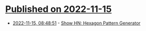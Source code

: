 # [Published on 2022-11-15](index.md)

* [2022-11-15, 08:48:51](https://news.ycombinator.com/item?id=33606820) - [Show HN: Hexagon Pattern Generator](https://more.graphics/hexagon-pattern)
